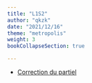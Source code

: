 ```yaml
---
title: "L1S2"
author: "qkzk"
date: "2021/12/16"
theme: "metropolis"
weight: 3 
bookCollapseSection: true

---
```


* [Correction du partiel](./2022_ds1_correction.pdf)


